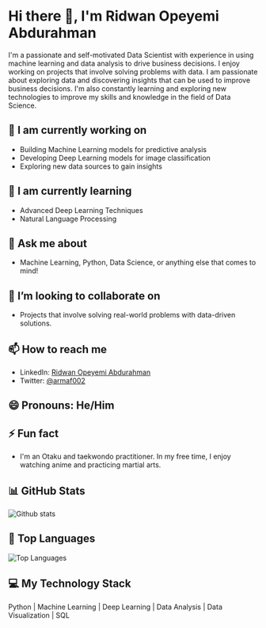 # Hi there 👋, I'm Ridwan Opeyemi Abdurahman
I'm a passionate and self-motivated Data Scientist with experience in using machine learning and data analysis to drive business decisions. I enjoy working on projects that involve solving problems with data. I am passionate about exploring data and discovering insights that can be used to improve business decisions. I'm also constantly learning and exploring new technologies to improve my skills and knowledge in the field of Data Science.


## 🔭 I am currently working on
- Building Machine Learning models for predictive analysis
- Developing Deep Learning models for image classification
- Exploring new data sources to gain insights


## 🌱 I am currently learning
- Advanced Deep Learning Techniques
- Natural Language Processing


## 💬 Ask me about
- Machine Learning, Python, Data Science, or anything else that comes to mind!


## 👯 I’m looking to collaborate on 
- Projects that involve solving real-world problems with data-driven solutions.


## 📫 How to reach me
- LinkedIn: [Ridwan Opeyemi Abdurahman](https://www.linkedin.com/in/ridwan-opeyemi-abdurahman-5971b9125)
- Twitter: [@armaf002](https://twitter.com/armaf002)


## 😄 Pronouns: He/Him

## ⚡ Fun fact
- I'm an Otaku and taekwondo practitioner. In my free time, I enjoy watching anime and practicing martial arts.

## 📊 GitHub Stats

![Github stats](https://github-readme-stats.vercel.app/api?username=armaf002&show_icons=true&count_private=true)


## 🌟 Top Languages

![Top Languages](https://github-readme-stats.vercel.app/api/top-langs/?username=armaf002&show_icons=true&count_private=true)


## 💻 My Technology Stack
Python | Machine Learning | Deep Learning | Data Analysis | Data Visualization | SQL
